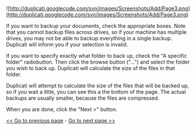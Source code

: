 ![http://duplicati.googlecode.com/svn/images/Screenshots/Add/Page3.png](http://duplicati.googlecode.com/svn/images/Screenshots/Add/Page3.png)

If you want to backup your documents, check the appropriate boxes. Note that you cannot backup files across drives, so if your machine has multiple drives, you may not be able to backup everything in a single backup. Duplicati will inform you if your selection is invalid.

If you want to specify exactly what folder to back up, check the "A specific folder" radiobutton. Then click the browse button ("...") and select the folder you wish to back up. Duplicati will calculate the size of the files in that folder.

Duplicati will attempt to calculate the size of the files that will be backed up, so if you wait a little, you can see this a the bottom of the page. The actual backups are usually smaller, because the files are compressed.

When you are done, click the "Next >" button.

[<< Go to previous page](AddPage2.md) - [Go to next page >>](AddPage4.md)